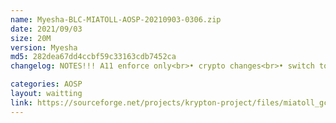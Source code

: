 ```yaml
---
name: Myesha-BLC-MIATOLL-AOSP-20210903-0306.zip
date: 2021/09/03
size: 20M
version: Myesha
md5: 282dea67dd4ccbf59c33163cdb7452ca
changelog: NOTES!!! A11 enforce only<br>• crypto changes<br>• switch to walt<br>• disable some logging<br>• ashmem Rewrite to improve clarity and performance<br>• add KCAL color control<br>• add generic wakelock blocker<br>• set vmstat interval to 20<br>• Build with evagcc lto

categories: AOSP
layout: waitting
link: https://sourceforge.net/projects/krypton-project/files/miatoll_gcc/AOSP/Myesha-BLC-MIATOLL-AOSP-20210903-0306.zip
---
```

